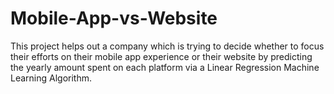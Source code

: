 # Mobile-App-vs-Website
This project helps out a company which is trying to decide whether to focus their efforts on their mobile app experience or their website by predicting the yearly amount spent on each platform via a Linear Regression Machine Learning Algorithm.
